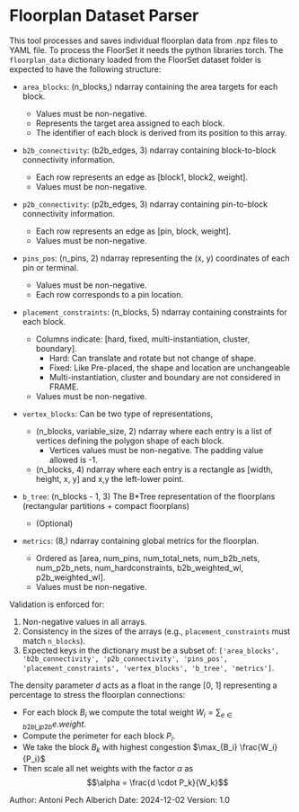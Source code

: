 # Floorplan Dataset Parser
This tool processes and saves individual floorplan data from .npz files to YAML file.
To process the FloorSet it needs the python libraries torch.
The `floorplan_data` dictionary loaded from the FloorSet dataset folder is expected to have the following structure:

- `area_blocks`: (n_blocks,) ndarray containing the area targets for each block. 
   * Values must be non-negative.
   * Represents the target area assigned to each block.
   * The identifier of each block is derived from its position to this array.

- `b2b_connectivity`: (b2b_edges, 3) ndarray containing block-to-block connectivity information. 
   * Each row represents an edge as [block1, block2, weight].
   * Values must be non-negative.

- `p2b_connectivity`: (p2b_edges, 3) ndarray containing pin-to-block connectivity information. 
   * Each row represents an edge as [pin, block, weight].
   * Values must be non-negative.

- `pins_pos`: (n_pins, 2) ndarray representing the (x, y) coordinates of each pin or terminal. 
   * Values must be non-negative.
   * Each row corresponds to a pin location.

- `placement_constraints`: (n_blocks, 5) ndarray containing constraints for each block. 
   * Columns indicate: [hard, fixed, multi-instantiation, cluster, boundary].
      * Hard: Can translate and rotate but not change of shape.
      * Fixed: Like Pre-placed, the shape and location are unchangeable
      * Multi-instantiation, cluster and boundary are not considered in FRAME.
   * Values must be non-negative.

- `vertex_blocks`: Can be two type of representations,
   * (n_blocks, variable_size, 2) ndarray where each entry is a list of vertices defining the polygon shape of each block. 
      * Vertices values must be non-negative. The padding value allowed is -1.
   * (n_blocks, 4) ndarray where each entry is a rectangle as [width, height, x, y] and x,y the left-lower point.

- `b_tree`: (n_blocks - 1, 3) The B*Tree representation of the floorplans (rectangular partitions + compact floorplans)
   * (Optional)

- `metrics`: (8,) ndarray containing global metrics for the floorplan. 
   * Ordered as [area, num_pins, num_total_nets, num_b2b_nets, num_p2b_nets, num_hardconstraints, b2b_weighted_wl, p2b_weighted_wl].
   * Values must be non-negative.

Validation is enforced for:
1. Non-negative values in all arrays.
2. Consistency in the sizes of the arrays (e.g., `placement_constraints` must match `n_blocks`).
3. Expected keys in the dictionary must be a subset of: 
   `['area_blocks', 'b2b_connectivity', 'p2b_connectivity', 'pins_pos', 'placement_constraints', 'vertex_blocks', 'b_tree', 'metrics']`.

The density parameter $d$ acts as a float in the range [0, 1] representing a percentage to stress the floorplan connections:
 * For each block $B_i$ we compute the total weight $W_i = \sum_{e\in b2b \bigcup p2b} e.weight$.
 * Compute the perimeter for each block $P_i$.
 * We take the block $B_k$ with highest congestion $\max_{B_i} \frac{W_i}{P_i}$
 * Then scale all net weights with the factor $\alpha$ as
 $$\alpha = \frac{d \cdot P_k}{W_k}$$


Author: Antoni Pech Alberich
Date: 2024-12-02
Version: 1.0
